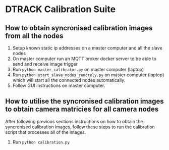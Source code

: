# DTRACK Calibration Suite

## How to obtain syncronised calibration images from all the nodes
1. Setup known static ip addresses on a master computer and all the slave nodes
2. On master computer run an MQTT broker docker server to be able to send and receive image trigger
3. Run `python master_calibrator.py` on master computer (laptop)
4. Run `python start_slave_nodes_remotely.py` on master computer (laptop) which will start all the connected nodes automatically.
5. Follow GUI instructions on master computer.

## How to utilise the syncronised calibration images to obtain camera matricies for all camera nodes
After following previous sections instructions on how to obtain the syncronised calibration images, follow these steps to run the calibration script that processes all of the images.
1. Run `python calibration.py`